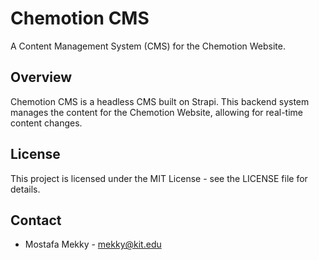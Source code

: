 # Chemotion CMS

A Content Management System (CMS) for the Chemotion Website.

## Overview

Chemotion CMS is a headless CMS built on Strapi. This backend system manages the content for the Chemotion Website, allowing for real-time content changes.

## License

This project is licensed under the MIT License - see the LICENSE file for details.

## Contact

- Mostafa Mekky - [mekky@kit.edu](mailto:mekky@kit.edu)
